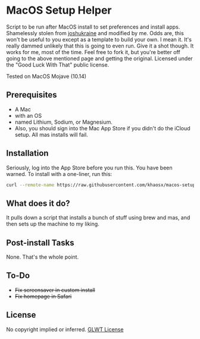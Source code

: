 # MacOS Setup Helper

Script to be run after MacOS install to set preferences and install apps. Shamelessly stolen from [joshukraine](https://github.com/joshukraine/) and modified by me. Odds are, this won't be useful to you except as a template to build your own. I mean it. It's really dammed unlikely that this is going to even run. Give it a shot though. It works for me, most of the time. Feel free to fork it, but you're better off going to the above mentioned page and getting the original. Licensed under the "Good Luck With That" public license.

Tested on MacOS Mojave (10.14)

## Prerequisites

* A Mac
* with an OS
* named Lithium, Sodium, or Magnesium.
* Also, you should sign into the Mac App Store if you didn't do the iCloud setup. All mas installs will fail.

## Installation

Seriously, log into the App Store before you run this. You have been warned.
To install with a one-liner, run this:

```sh
curl --remote-name https://raw.githubusercontent.com/khaosx/macos-setup/master/post_install.sh && sh post_install.sh 2>&1 | tee ~/install.log
```

## What does it do?

It pulls down a script that installs a bunch of stuff using brew and mas, and then sets up the machine to my liking.

## Post-install Tasks

None. That's the whole point.

## To-Do
* ~~Fix screensaver in custom install~~
* ~~Fix homepage in Safari~~

## License

No copyright implied or inferred. [GLWT License](https://github.com/khaosx/macos-setup/blob/master/LICENSE)
